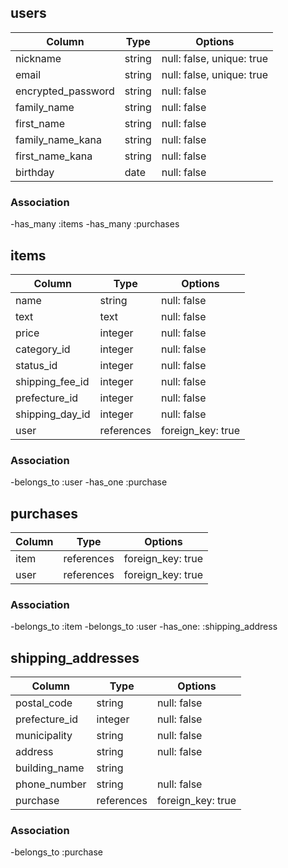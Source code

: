## users

|Column            |Type  |Options                  |
|------------------|------|-------------------------|
|nickname          |string|null: false, unique: true|
|email             |string|null: false, unique: true|
|encrypted_password|string|null: false              |
|family_name       |string|null: false              |
|first_name        |string|null: false              |
|family_name_kana  |string|null: false              |
|first_name_kana   |string|null: false              |
|birthday          |date  |null: false              |

### Association

-has_many :items
-has_many :purchases


## items

|Column         |Type      |Options            |
|---------------|----------|-------------------|
|name           |string    |null: false        |
|text           |text      |null: false        |
|price          |integer   |null: false        |
|category_id    |integer   |null: false        |
|status_id      |integer   |null: false        |
|shipping_fee_id|integer   |null: false        |
|prefecture_id  |integer   |null: false        |
|shipping_day_id|integer   |null: false        |
|user           |references|foreign_key: true  |


### Association

-belongs_to :user
-has_one    :purchase


## purchases

|Column |Type      |Options             |
|-------|----------|--------------------|
|item   |references|foreign_key: true   |
|user   |references|foreign_key: true   |

### Association

-belongs_to :item
-belongs_to :user
-has_one:   :shipping_address


## shipping_addresses

|Column       |Type      |Options            |
|-------------|----------|-------------------|
|postal_code  |string    |null: false        |
|prefecture_id|integer   |null: false        |
|municipality |string    |null: false        |
|address      |string    |null: false        |
|building_name|string    |                   |
|phone_number |string    |null: false        |
|purchase     |references|foreign_key: true  |

### Association

-belongs_to :purchase